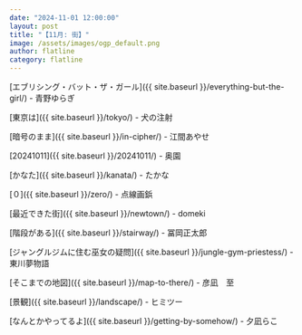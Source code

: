 ```yaml
---
date: "2024-11-01 12:00:00"
layout: post
title: "【11月: 街】"
image: /assets/images/ogp_default.png
author: flatline
category: flatline
---
```


[エブリシング・バット・ザ・ガール]({{ site.baseurl }}/everything-but-the-girl/) - 青野ゆらぎ

[東京は]({{ site.baseurl }}/tokyo/) - 犬の注射

[暗号のまま]({{ site.baseurl }}/in-cipher/) - 江間あやせ

[20241011]({{ site.baseurl }}/20241011/) - 奥園

[かなた]({{ site.baseurl }}/kanata/) - たかな

[０]({{ site.baseurl }}/zero/) - 点線画鋲

[最近できた街]({{ site.baseurl }}/newtown/) - domeki

[階段がある]({{ site.baseurl }}/stairway/) - 冨岡正太郎

[ジャングルジムに住む巫女の疑問]({{ site.baseurl }}/jungle-gym-priestess/) - 東川夢物語

[そこまでの地図]({{ site.baseurl }}/map-to-there/) - 彦凪　至

[景観]({{ site.baseurl }}/landscape/) - ヒミツー

[なんとかやってるよ]({{ site.baseurl }}/getting-by-somehow/) - 夕凪らこ
